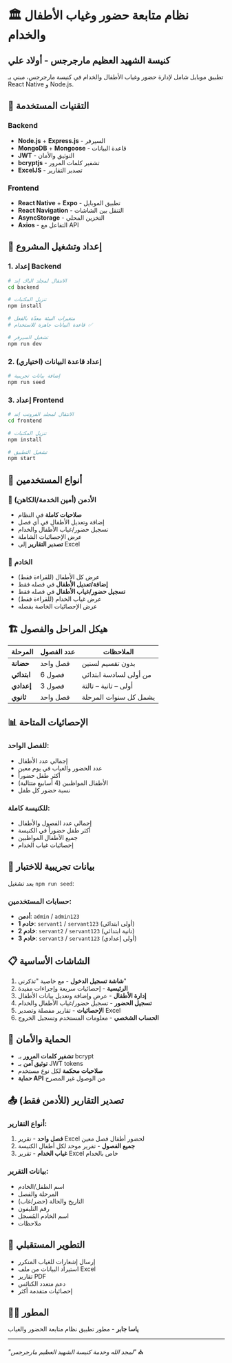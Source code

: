 # 🏛️ نظام متابعة حضور وغياب الأطفال والخدام

## كنيسة الشهيد العظيم مارجرجس - أولاد علي

تطبيق موبايل شامل لإدارة حضور وغياب الأطفال والخدام في كنيسة مارجرجس، مبني بـ React Native و Node.js.

## 🔧 التقنيات المستخدمة

### Backend

- **Node.js** + **Express.js** - السيرفر
- **MongoDB** + **Mongoose** - قاعدة البيانات
- **JWT** - التوثيق والأمان
- **bcryptjs** - تشفير كلمات المرور
- **ExcelJS** - تصدير التقارير

### Frontend

- **React Native** + **Expo** - تطبيق الموبايل
- **React Navigation** - التنقل بين الشاشات
- **AsyncStorage** - التخزين المحلي
- **Axios** - التفاعل مع API

## 🚀 إعداد وتشغيل المشروع

### 1. إعداد Backend

```bash
# الانتقال لمجلد الباك إند
cd backend

# تنزيل المكتبات
npm install

# متغيرات البيئة معدّة بالفعل
# قاعدة البيانات جاهزة للاستخدام ✅

# تشغيل السيرفر
npm run dev
```

### 2. إعداد قاعدة البيانات (اختياري)

```bash
# إضافة بيانات تجريبية
npm run seed
```

### 3. إعداد Frontend

```bash
# الانتقال لمجلد الفرونت إند
cd frontend

# تنزيل المكتبات
npm install

# تشغيل التطبيق
npm start
```

## 👥 أنواع المستخدمين

### 🔴 الأدمن (أمين الخدمة/الكاهن)

- **صلاحيات كاملة** في النظام
- إضافة وتعديل الأطفال في أي فصل
- تسجيل حضور/غياب الأطفال والخدام
- عرض الإحصائيات الشاملة
- **تصدير التقارير** إلى Excel

### 🔵 الخادم

- عرض كل الأطفال (للقراءة فقط)
- **إضافة/تعديل الأطفال** في فصله فقط
- **تسجيل حضور/غياب الأطفال** في فصله فقط
- عرض غياب الخدام (للقراءة فقط)
- عرض الإحصائيات الخاصة بفصله

## 🏗️ هيكل المراحل والفصول

| المرحلة     | عدد الفصول | الملاحظات              |
| ----------- | ---------- | ---------------------- |
| **حضانة**   | فصل واحد   | بدون تقسيم لسنين       |
| **ابتدائي** | 6 فصول     | من أولى لسادسة ابتدائي |
| **إعدادي**  | 3 فصول     | أولى – تانية – تالتة   |
| **ثانوي**   | فصل واحد   | يشمل كل سنوات المرحلة  |

## 📊 الإحصائيات المتاحة

### للفصل الواحد:

- إجمالي عدد الأطفال
- عدد الحضور والغياب في يوم معين
- أكثر طفل حضوراً
- الأطفال المواظبين (4 أسابيع متتالية)
- نسبة حضور كل طفل

### للكنيسة كاملة:

- إجمالي عدد الفصول والأطفال
- أكثر طفل حضوراً في الكنيسة
- جميع الأطفال المواظبين
- إحصائيات غياب الخدام

## 📱 بيانات تجريبية للاختبار

بعد تشغيل `npm run seed`:

### حسابات المستخدمين:

- **أدمن**: `admin` / `admin123`
- **خادم 1**: `servant1` / `servant123` (أولى ابتدائي)
- **خادم 2**: `servant2` / `servant123` (تانية ابتدائي)
- **خادم 3**: `servant3` / `servant123` (أولى إعدادي)

## 📋 الشاشات الأساسية

1. **شاشة تسجيل الدخول** - مع خاصية "تذكرني"
2. **الرئيسية** - إحصائيات سريعة وإجراءات مفيدة
3. **إدارة الأطفال** - عرض وإضافة وتعديل بيانات الأطفال
4. **تسجيل الحضور** - تسجيل حضور/غياب الأطفال والخدام
5. **الإحصائيات** - تقارير مفصلة وتصدير Excel
6. **الحساب الشخصي** - معلومات المستخدم وتسجيل الخروج

## 🔐 الحماية والأمان

- **تشفير كلمات المرور** بـ bcrypt
- **توثيق آمن** بـ JWT tokens
- **صلاحيات محكمة** لكل نوع مستخدم
- **حماية API** من الوصول غير المصرح

## 📤 تصدير التقارير (للأدمن فقط)

### أنواع التقارير:

1. **فصل واحد** - تقرير Excel لحضور أطفال فصل معين
2. **جميع الفصول** - تقرير موحد لكل أطفال الكنيسة
3. **غياب الخدام** - تقرير Excel خاص بالخدام

### بيانات التقرير:

- اسم الطفل/الخادم
- المرحلة والفصل
- التاريخ والحالة (حضر/غاب)
- رقم التليفون
- اسم الخادم المُسجل
- ملاحظات

## 🔮 التطوير المستقبلي

- إرسال إشعارات للغياب المتكرر
- استيراد البيانات من ملف Excel
- تقارير PDF
- دعم متعدد الكنائس
- إحصائيات متقدمة أكثر

## 👨‍💻 المطور

**ياسا جابر** - مطور تطبيق نظام متابعة الحضور والغياب

---

_"لمجد الله وخدمة كنيسة الشهيد العظيم مارجرجس"_ ⛪
 